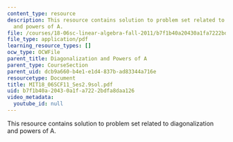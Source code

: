 ```yaml
---
content_type: resource
description: This resource contains solution to problem set related to diagonalization
  and powers of A.
file: /courses/18-06sc-linear-algebra-fall-2011/b7f1b40a20430a1fa7222bdfa8daa126_MIT18_06SCF11_Ses2.9sol.pdf
file_type: application/pdf
learning_resource_types: []
ocw_type: OCWFile
parent_title: Diagonalization and Powers of A
parent_type: CourseSection
parent_uid: dcb9a660-b4e1-e1d4-837b-ad83344a716e
resourcetype: Document
title: MIT18_06SCF11_Ses2.9sol.pdf
uid: b7f1b40a-2043-0a1f-a722-2bdfa8daa126
video_metadata:
  youtube_id: null
---
```

This resource contains solution to problem set related to diagonalization and powers of A.